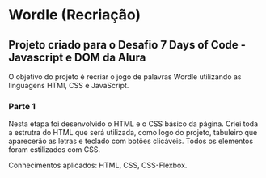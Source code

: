 # Wordle (Recriação)

## Projeto criado para o Desafio 7 Days of Code - Javascript e DOM da Alura

O objetivo do projeto é recriar o jogo de palavras Wordle utilizando as linguagens HTMl, CSS e JavaScript.

### Parte 1

Nesta etapa foi desenvolvido o HTML e o CSS básico da página.
Criei toda a estrutra do HTML que será utilizada, como logo do projeto, tabuleiro que aparecerão as letras e teclado com botões clicáveis.
Todos os elementos foram estilizados com CSS.

Conhecimentos aplicados: HTML, CSS, CSS-Flexbox.
